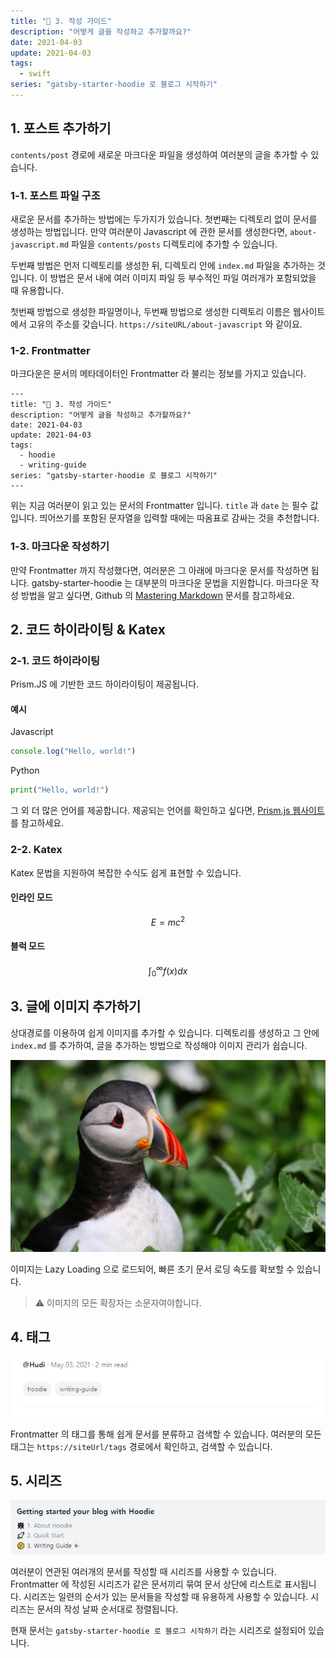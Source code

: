 ```yaml
---
title: "🤔 3. 작성 가이드"
description: "어떻게 글을 작성하고 추가할까요?"
date: 2021-04-03
update: 2021-04-03
tags:
  - swift
series: "gatsby-starter-hoodie 로 블로그 시작하기"
---
```


## 1. 포스트 추가하기

`contents/post` 경로에 새로운 마크다운 파일을 생성하여 여러분의 글을 추가할 수 있습니다.

### 1-1. 포스트 파일 구조

새로운 문서를 추가하는 방법에는 두가지가 있습니다. 첫번째는 디렉토리 없이 문서를 생성하는 방법입니다. 만약 여러분이 Javascript 에 관한 문서를 생성한다면, `about-javascript.md` 파일을 `contents/posts` 디렉토리에 추가할 수 있습니다.

두번째 방법은 먼저 디렉토리를 생성한 뒤, 디렉토리 안에 `index.md` 파일을 추가하는 것 입니다. 이 방법은 문서 내에 여러 이미지 파일 등 부수적인 파일 여러개가 포함되었을 때 유용합니다.

첫번째 방법으로 생성한 파일명이나, 두번째 방법으로 생성한 디렉토리 이름은 웹사이트에서 고유의 주소를 갖습니다. `https://siteURL/about-javascript` 와 같이요.

### 1-2. Frontmatter

마크다운은 문서의 메타데이터인 Frontmatter 라 불리는 정보를 가지고 있습니다.

```
---
title: "🤔 3. 작성 가이드"
description: "어떻게 글을 작성하고 추가할까요?"
date: 2021-04-03
update: 2021-04-03
tags:
  - hoodie
  - writing-guide
series: "gatsby-starter-hoodie 로 블로그 시작하기"
---
```

위는 지금 여러분이 읽고 있는 문서의 Frontmatter 입니다. `title` 과 `date` 는 필수 값입니다. 띄어쓰기를 포함된 문자열을 입력할 때에는 따옴표로 감싸는 것을 추천합니다.

### 1-3. 마크다운 작성하기

만약 Frontmatter 까지 작성했다면, 여러분은 그 아래에 마크다운 문서를 작성하면 됩니다. gatsby-starter-hoodie 는 대부분의 마크다운 문법을 지원합니다. 마크다운 작성 방법을 알고 싶다면, Github 의 [Mastering Markdown](https://guides.github.com/features/mastering-markdown/) 문서를 참고하세요.

## 2. 코드 하이라이팅 & Katex

### 2-1. 코드 하이라이팅

Prism.JS 에 기반한 코드 하이라이팅이 제공됩니다.

#### 예시

Javascript

```javascript
console.log("Hello, world!")
```

Python

```python
print("Hello, world!")
```

그 외 더 많은 언어를 제공합니다. 제공되는 언어를 확인하고 싶다면, [Prism.js 웹사이트](https://prismjs.com/) 를 참고하세요.

### 2-2. Katex

Katex 문법을 지원하여 복잡한 수식도 쉽게 표현할 수 있습니다.

#### 인라인 모드

$$E = m c^{2}$$

#### 블럭 모드

$$
\int_{0}^{\infty} f(x) dx
$$

## 3. 글에 이미지 추가하기

상대경로를 이용하여 쉽게 이미지를 추가할 수 있습니다. 디렉토리를 생성하고 그 안에 `index.md` 를 추가하여, 글을 추가하는 방법으로 작성해야 이미지 관리가 쉽습니다.

![샘플 이미지 캡션](sample-image.jpg)

이미지는 Lazy Loading 으로 로드되어, 빠른 초기 문서 로딩 속도를 확보할 수 있습니다.

> ⚠ 이미지의 모든 확장자는 소문자여야합니다.

## 4. 태그

![](tag-example.jpg)

Frontmatter 의 태그를 통해 쉽게 문서를 분류하고 검색할 수 있습니다. 여러분의 모든 태그는 `https://siteUrl/tags` 경로에서 확인하고, 검색할 수 있습니다.

## 5. 시리즈

![](series-example.jpg)

여러분이 연관된 여러개의 문서를 작성할 때 시리즈를 사용할 수 있습니다. Frontmatter 에 작성된 시리즈가 같은 문서끼리 묶여 문서 상단에 리스트로 표시됩니다. 시리즈는 일련의 순서가 있는 문서들을 작성할 때 유용하게 사용할 수 있습니다. 시리즈는 문서의 작성 날짜 순서대로 정렬됩니다.

현재 문서는 `gatsby-starter-hoodie 로 블로그 시작하기` 라는 시리즈로 설정되어 있습니다.
